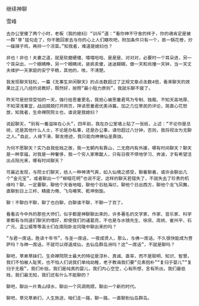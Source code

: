 继续神聊

雪峰


    去办公室傻了两个小时，老板（我的媳妇）“训斥”道：“看你神不守舍的样子，你的魂肯定是被一群‘草’寇勾走了，你干脆回家去与你的心上人们瞎吹吧，附加条件只有一个，蒸一锅花卷，炒一碟辣子鸡，再拌一个凉菜。”知我者，难道是媳妇也？

    非也！非也！夫妻之道，就是软磨硬缠、嘻嘻哈哈、是是是、对对对，必要时一个耳朵进，另一个耳朵出，一个眼睛睁，另一个眼睛闭，装疯卖傻，迷迷糊糊，做一天和尚撞一天钟，当一天丈夫维护一天家庭的安宁平稳，其他的，咳，不清楚。

    我发现聊天轻松，一篇《无事生非闲聊天》的点击数超过了正规文章点击数4倍，看来聊天的效果比正儿八经的说教好，既然好，按照“最小阻力原则”，我就乐聊不疲了。

    昨天可是担惊受怕的一天，强行给思童更名，我担心被思童君骂为专制、独裁、不知天高地厚、不知深浅事宜，战战兢兢打开网页，拜读思童君优美诗篇，加之几位草民的评论，简直心花怒放，知我者，生命禅院院士也，谁说是我媳妇？

    说起聊天，“别有一番滋味在心头”，四年前，我在办公室墙上贴了一张纸，上述：“不论你是总统，还是其他什么人士，不论是办私事，还是办公事，请勿超过八分钟，否则，我将视汝为无聊之人。”自此，人缘下滑，聊友绝迹，我只能向神佛仙圣靠拢。

    为何不愿聊天？实乃自我低贱之故，我一无朝内有靠山，二无商内有外援，哪有时间聊天？聊天是一种享福，对我是一种奢侈，我一个穷人家寒酸人，只有日夜不停地学习、奔波，才有希望活出点阳光来，哪有时间聊天？

    可最近发现，与院士们聊天，给人一种神清气爽，如入仙境之感受，聊着聊着，或许会聊出几个“金元宝”，或者聊出一个“柳暗花明”也说不定，这样的聊天若错失了，不就失去了珍贵的机缘吗？聊，一定要聊，聊他个天昏地暗，聊他个石枯海烂，聊他个日出西方，聊他个龙飞凤舞，直聊到日上三杆、精疲力倦、飞鸟嘲笑、乾坤倒旋。

    聊！不聊白不聊，聊了也白聊，白聊谁不聊，不聊一了百了。

    看看古今中外的那些大师们，似乎都是神聊聊出来的，许多著名的文学家、作家、音乐家、科学家都有与同道们聊天的嗜好，即使我们的诸葛亮，不也是与水镜先生、徐庶、庞统、崔州平、石广元、孟公威等等高士们在南阳卧龙冈隆中聊出来的吗？

    “与君一席话，胜读十年书”，与圣一席话，一夜成贤人，那么，与佛一席话，不久很快能成为菩萨吗？与神一席话，不就可以得道成仙，去仙岛群岛洲吗？这“一席话”，不就是聊吗？

    聊吧，草弟草妹们，生命禅院院士最大的特征是淳朴、真诚、直率，而不是聪明、知识、智慧，我们不怕被人耻笑，也不怕人们说我们单纯幼稚，老子教诲我们要“见素抱朴”“复归于婴儿”“复归于无极”，我们朴拙，我们是纯真的婴儿，我们内心空空，心有所想，言有所出，我们最低贱，我们最无知，我们还有什么不能聊的？

    聊吧，聊出一片青山绿水，聊出一个风调雨顺，聊出一个新的时代。

    聊吧，草兄草弟们，人生旅途，咱们走一路，聊一路，一直聊到仙岛群岛。





